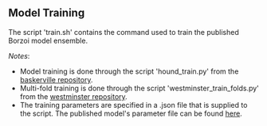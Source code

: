 ## Model Training

The script 'train.sh' contains the command used to train the published Borzoi model ensemble.

*Notes*: 
- Model training is done through the script 'hound_train.py' from the [baskerville repository](https://github.com/calico/baskerville/blob/main/src/baskerville/scripts/hound_train.py).
- Multi-fold training is done through the script 'westminster_train_folds.py' from the [westminster repository](https://github.com/calico/westminster/blob/main/src/westminster/scripts/westminster_train_folds.py).
- The training parameters are specified in a .json file that is supplied to the script. The published model's parameter file can be found [here](https://storage.googleapis.com/seqnn-share/borzoi/params.json).<br/>
